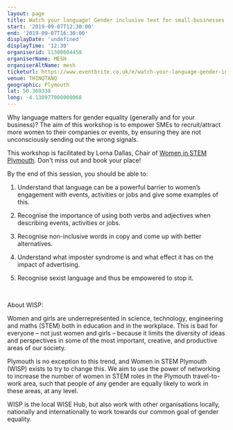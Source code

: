 ```yaml
---
layout: page
title: Watch your language! Gender inclusive text for small-businesses.
start: '2019-09-07T12:30:00'
end: '2019-09-07T16:30:00'
displayDate: 'undefined'
displayTime: '12:30'
organiserid: 11380604458
organiserName: MESH
organiserAltName: mesh
ticketurl: https://www.eventbrite.co.uk/e/watch-your-language-gender-inclusive-text-for-small-businesses-tickets-53687219920
venue: THINQTANQ
geographic: Plymouth
lat: 50.369338
long: -4.138977000000068
---
```

<P>Why language matters for gender equality (generally and for your business)? The aim of this workshop is to empower SMEs to recruit/attract more women to their companies or events, by ensuring they are not unconsciously sending out the wrong signals.</P>
<P>This workshop is facilitated by Lorna Dallas, Chair of <A HREF="https://winstemplymouth.org/" TARGET="_blank" REL="nofollow noopener noreferrer">Women in STEM Plymouth</A>. Don't miss out and book your place!</P>
<P><SPAN>By the end of this session, you should be able to:</SPAN></P>
<OL>
<LI>
<P><SPAN>Understand that language can be a powerful barrier to women’s engagement with events, activities or jobs and give some examples of this.</SPAN></P>
</LI>
<LI>
<P><SPAN>Recognise the importance of using both verbs and adjectives when describing events, activities or jobs.</SPAN></P>
</LI>
<LI>
<P><SPAN>Recognise non-inclusive words in copy and come up with better alternatives.</SPAN></P>
</LI>
<LI>
<P><SPAN>Understand what imposter syndrome is and what effect it has on the impact of advertising.</SPAN></P>
</LI>
<LI>
<P><SPAN>Recognise sexist language and thus be empowered to stop it.</SPAN></P>
</LI>
</OL>
<P><BR></P>
<P>About WISP: </P>
<P>Women and girls are underrepresented in science, technology, engineering and maths (STEM) both in education and in the workplace. This is bad for everyone – not just women and girls – because it limits the diversity of ideas and perspectives in some of the most important, creative, and productive areas of our society.</P>
<P>Plymouth is no exception to this trend, and Women in STEM Plymouth (WISP) exists to try to change this. We aim to use the power of networking to increase the number of women in STEM roles in the Plymouth travel-to-work area, such that people of any gender are equally likely to work in these areas, at any level.</P>
<P>WISP is the local WISE Hub, but also work with other organisations locally, nationally and internationally to work towards our common goal of gender equality.</P>
